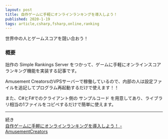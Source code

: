 ```yaml
---
layout: post
title: 自作ゲームに手軽にオンラインランキングを導入しよう！
published: 2020-1-19
tags: article,csharp,fsharp,online,ranking
---
```


世界中の人とゲームスコアを競い合おう！

### 概要

拙作の Simple Rankings Server をつかって、ゲームに手軽にオンラインスコアランキング機能を実装する記事です。

Amusement CreatorsのVPSサーバーで稼働しているので、内部の人は設定ファイルを追記してプログラム再起動するだけで使えます！！

また、C#とF#でのクライアント側の サンプルコード を用意してあり、ライブラリ相当の1ファイルをコピペするだけで簡単に使えます。

---

続き  
[自作ゲームに手軽にオンラインランキングを導入しよう！ - AmusementCreators](https://www.amusement-creators.info/articles/simple-rankings-server/)
